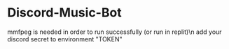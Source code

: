 # Discord-Music-Bot

mmfpeg is needed in order to run successfully (or run in replit)\n
add your discord secret to environment "TOKEN"
